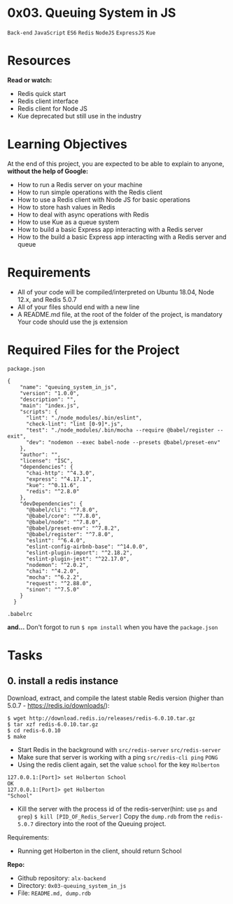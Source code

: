 # 0x03. Queuing System in JS
`Back-end` `JavaScript` `ES6` `Redis` `NodeJS` `ExpressJS` `Kue`


# Resources
**Read or watch:**

- Redis quick start
- Redis client interface
- Redis client for Node JS
- Kue deprecated but still use in the industry


# Learning Objectives
At the end of this project, you are expected to be able to explain to anyone, **without the help of Google:**

- How to run a Redis server on your machine
- How to run simple operations with the Redis client
- How to use a Redis client with Node JS for basic operations
- How to store hash values in Redis
- How to deal with async operations with Redis
- How to use Kue as a queue system
- How to build a basic Express app interacting with a Redis server
- How to the build a basic Express app interacting with a Redis server and queue


# Requirements
- All of your code will be compiled/interpreted on Ubuntu 18.04, Node 12.x, and Redis 5.0.7
- All of your files should end with a new line
- A README.md file, at the root of the folder of the project, is mandatory
Your code should use the js extension


# Required Files for the Project
`package.json`
```
{
    "name": "queuing_system_in_js",
    "version": "1.0.0",
    "description": "",
    "main": "index.js",
    "scripts": {
      "lint": "./node_modules/.bin/eslint",
      "check-lint": "lint [0-9]*.js",
      "test": "./node_modules/.bin/mocha --require @babel/register --exit",
      "dev": "nodemon --exec babel-node --presets @babel/preset-env"
    },
    "author": "",
    "license": "ISC",
    "dependencies": {
      "chai-http": "^4.3.0",
      "express": "^4.17.1",
      "kue": "^0.11.6",
      "redis": "^2.8.0"
    },
    "devDependencies": {
      "@babel/cli": "^7.8.0",
      "@babel/core": "^7.8.0",
      "@babel/node": "^7.8.0",
      "@babel/preset-env": "^7.8.2",
      "@babel/register": "^7.8.0",
      "eslint": "^6.4.0",
      "eslint-config-airbnb-base": "^14.0.0",
      "eslint-plugin-import": "^2.18.2",
      "eslint-plugin-jest": "^22.17.0",
      "nodemon": "^2.0.2",
      "chai": "^4.2.0",
      "mocha": "^6.2.2",
      "request": "^2.88.0",
      "sinon": "^7.5.0"
    }
  }

```

`.babelrc`

**and...**
Don't forgot to run `$ npm install` when you have the `package.json`


# Tasks
## 0. install a redis instance
Download, extract, and compile the latest stable Redis version (higher than 5.0.7 - https://redis.io/downloads/):
```
$ wget http://download.redis.io/releases/redis-6.0.10.tar.gz
$ tar xzf redis-6.0.10.tar.gz
$ cd redis-6.0.10
$ make
```
- Start Redis in the background with `src/redis-server`
`src/redis-server`
- Make sure that server is working with a ping `src/redis-cli ping`
`PONG`
- Using the redis client again, set the value `school` for the key `Holberton`
```
127.0.0.1:[Port]> set Holberton School
OK
127.0.0.1:[Port]> get Holberton
"School"
```
- Kill the server with the process id of the redis-server(hint: use `ps` and `grep`)
```$ kill [PID_OF_Redis_Server]```
Copy the `dump.rdb` from the `redis-5.0.7` directory into the root of the Queuing project.

Requirements:

- Running get Holberton in the client, should return School

**Repo:**
- Github repository: `alx-backend`
- Directory: `0x03-queuing_system_in_js`
- File: `README.md, dump.rdb`